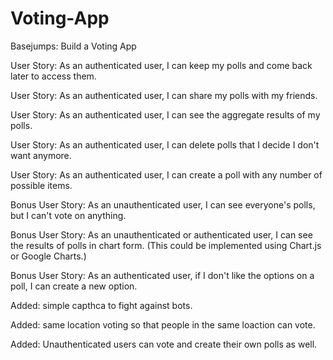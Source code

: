 # Voting-App
Basejumps: Build a Voting App


User Story: As an authenticated user, I can keep my polls and come back later to access them.

User Story: As an authenticated user, I can share my polls with my friends.

User Story: As an authenticated user, I can see the aggregate results of my polls.

User Story: As an authenticated user, I can delete polls that I decide I don't want anymore.

User Story: As an authenticated user, I can create a poll with any number of possible items.

Bonus User Story: As an unauthenticated user, I can see everyone's polls, but I can't vote on anything.

Bonus User Story: As an unauthenticated or authenticated user, I can see the results of polls in chart form. (This could be implemented using Chart.js or Google Charts.)

Bonus User Story: As an authenticated user, if I don't like the options on a poll, I can create a new option.

Added: simple capthca to fight against bots. 

Added: same location voting so that people in the same loaction can vote.

Added: Unauthenticated users can vote and create their own polls as well.



